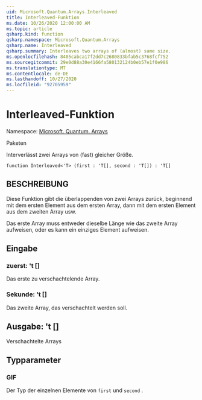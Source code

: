 ```yaml
---
uid: Microsoft.Quantum.Arrays.Interleaved
title: Interleaved-Funktion
ms.date: 10/26/2020 12:00:00 AM
ms.topic: article
qsharp.kind: function
qsharp.namespace: Microsoft.Quantum.Arrays
qsharp.name: Interleaved
qsharp.summary: Interleaves two arrays of (almost) same size.
ms.openlocfilehash: 8405cabca17f2dd7c2680833bfab5c3768fcf752
ms.sourcegitcommit: 29e0d88a30e4166fa580132124b0eb57e1f0e986
ms.translationtype: MT
ms.contentlocale: de-DE
ms.lasthandoff: 10/27/2020
ms.locfileid: "92705959"
---
```

# <a name="interleaved-function"></a>Interleaved-Funktion

Namespace: [Microsoft. Quantum. Arrays](xref:Microsoft.Quantum.Arrays)

Paketen [](https://nuget.org/packages/)


Interverlässt zwei Arrays von (fast) gleicher Größe.

```qsharp
function Interleaved<'T> (first : 'T[], second : 'T[]) : 'T[]
```


## <a name="description"></a>BESCHREIBUNG

Diese Funktion gibt die überlappenden von zwei Arrays zurück, beginnend mit dem ersten Element aus dem ersten Array, dann mit dem ersten Element aus dem zweiten Array usw.

Das erste Array muss entweder dieselbe Länge wie das zweite Array aufweisen, oder es kann ein einziges Element aufweisen.

## <a name="input"></a>Eingabe

### <a name="first--t"></a>zuerst: 't []

Das erste zu verschachtelende Array.


### <a name="second--t"></a>Sekunde: 't []

Das zweite Array, das verschachtelt werden soll.



## <a name="output--t"></a>Ausgabe: 't []

Verschachtelte Arrays

## <a name="type-parameters"></a>Typparameter

### <a name="t"></a>GIF

Der Typ der einzelnen Elemente von `first` und `second` .